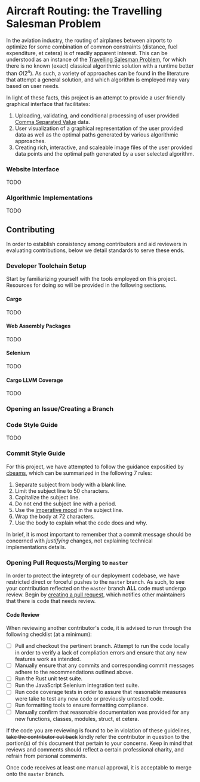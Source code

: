 # Aircraft Routing: the Travelling Salesman Problem
In the aviation industry, the routing of airplanes between airports to optimize for some combination
of common constraints (distance, fuel expenditure, et cetera) is of readily apparent interest. 
This can be understood as an instance of the 
[Travelling Salesman Problem](https://en.wikipedia.org/wiki/Travelling_salesman_problem), for 
which there is no known (exact) classical algorithmic solution with a runtime better than $O(2^n)$.
As such, a variety of approaches can be found in the literature that attempt a general solution,
and which algorithm is employed may vary based on user needs.

In light of these facts, this project is an attempt to provide a user friendly graphical interface that facilitates:
1. Uploading, validating, and conditional processing of user provided
[Comma Separated Value](https://www.ietf.org/rfc/rfc4180.txt) data.
1. User visualization of a graphical representation of the user provided data as well as the optimal paths generated by various algorithmic approaches.
1. Creating rich, interactive, and scaleable image files of the user provided data points and the optimal path generated by a user selected algorithm.
### Website Interface
TODO
### Algorithmic Implementations
TODO
## Contributing
In order to establish consistency among contributors and aid reviewers in evaluating contributions,
below we detail standards to serve these ends.
### Developer Toolchain Setup
Start by familiarizing yourself with the tools employed on this project. Resources for doing so will be provided
in the following sections.
#### Cargo
TODO
#### Web Assembly Packages
TODO
#### Selenium
TODO
#### Cargo LLVM Coverage
TODO
### Opening an Issue/Creating a Branch

### Code Style Guide
TODO
### Commit Style Guide
For this project, we have attempted to follow the guidance expositied by [cbeams](https://cbea.ms/author/cbeams/), which can 
be summarized in the following 7 rules:
1. Separate subject from body with a blank line.
2. Limit the subject line to 50 characters.
3. Capitalize the subject line.
4. Do not end the subject line with a period.
5. Use the [imperative mood](https://en.wikipedia.org/wiki/Imperative_mood) in the subject line.
6. Wrap the body at 72 characters.
7. Use the body to explain what the code does and why.

In brief, it is most important to remember that a commit message should be concerned with *justifying* changes, not explaining 
technical implementations details.
### Opening Pull Requests/Merging to `master`
In order to protect the integrety of our deployment codebase, we have restricted direct or forceful pushes to 
the `master` branch. As such, to see your contribution reflected on the `master` branch **ALL** code must undergo review.
Begin by [creating a pull request](https://github.com/CS4091/team-f-boeing-travelling-salesman/pulls), which notifies other
maintainers that there is code that needs review.
#### Code Review
When reviewing another contributor's code, it is advised to run through the following checklist (at a minimum):
- [ ] Pull and checkout the pertinent branch. Attempt to run the code locally in order to verify a lack of 
compliation errors and ensure that any new features work as intended.
- [ ] Manually ensure that any commits and corresponding commit messages adhere to the recommendations outlined above.
- [ ] Run the Rust unit test suite.
- [ ] Run the JavaScript Selenium integration test suite.
- [ ] Run code coverage tests in order to assure that reasonable measures were take to test any new code or 
previously untested code.
- [ ] Run formatting tools to ensure formatting compliance.
- [ ] Manually confirm that reasonable documentation was provided for any new functions, classes, modules, struct, et cetera.

If the code you are reviewing is found to be in violation of these guidelines, ~~take the contributor out back~~
kindly refer the contributor in question to the portion(s) of this document that pertain to your concerns. Keep
in mind that reviews and comments should reflect a certain professional charity, and refrain from personal comments.

Once code receives at least one manual approval, it is acceptable to merge onto the `master` branch.
